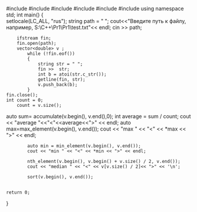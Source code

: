 #include <algorithm>
#include <vector>
#include <string>
#include <fstream>
#include <numeric>
#include<iostream>
using namespace std;
int main()
{  
	setlocale(LC_ALL, "rus");
	string path = " ";
	cout<<"Введите путь к файлу, например, S:\\C++\\Pr1\\Pr1\\test.txt"<< endl;
	cin >> path;
	
		ifstream fin;
		fin.open(path);
		vector<double> v ;
			while (!fin.eof())
			{
				string str = " ";
				fin >>  str; 
                int b = atoi(str.c_str());
				getline(fin, str);
				v.push_back(b);
			}
    fin.close();
	int count = 0;
		count = v.size();
	
auto sum= accumulate(v.begin(), v.end(),0);
int average = sum / count;
		  cout << "average "<<"<"<<average<<">" << endl; 
			auto max=max_element(v.begin(), v.end());
			cout << "max  " << "<" << *max << ">" << endl;
			 
			
			auto min = min_element(v.begin(), v.end());
			cout << "min " << "<" << *min << ">" << endl;

			nth_element(v.begin(), v.begin() + v.size() / 2, v.end());
			cout << "median " << "<" << v[v.size() / 2]<< ">" << '\n';
			 
			sort(v.begin(), v.end());


	return 0;
}
